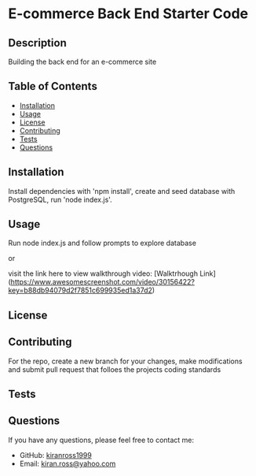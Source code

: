 # E-commerce Back End Starter Code

## Description
Building the back end for an e-commerce site

## Table of Contents
- [Installation](#installation)
- [Usage](#usage)
- [License](#license)
- [Contributing](#contributing)
- [Tests](#tests)
- [Questions](#questions)

## Installation
Install dependencies with 'npm install', create and seed database with PostgreSQL, run 'node index.js'.

## Usage
Run node index.js and follow prompts to explore database

or 

visit the link here to view walkthrough video: [Walktrhough Link] (https://www.awesomescreenshot.com/video/30156422?key=b88db94079d2f7851c699935ed1a37d2)

## License

## Contributing
For the repo, create a new branch for your changes, make modifications and submit pull request that folloes the projects coding standards

## Tests

## Questions
If you have any questions, please feel free to contact me:
- GitHub: [kiranross1999](https://github.com/kiranross1999)
- Email: kiran.ross@yahoo.com
